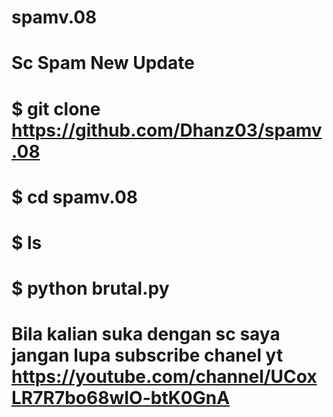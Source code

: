 # spamv.08 
# Sc Spam New Update 

# $ git clone https://github.com/Dhanz03/spamv.08 

# $ cd spamv.08 

# $ ls 

# $ python brutal.py 

# Bila kalian suka dengan sc saya jangan lupa subscribe chanel yt https://youtube.com/channel/UCoxLR7R7bo68wIO-btK0GnA

